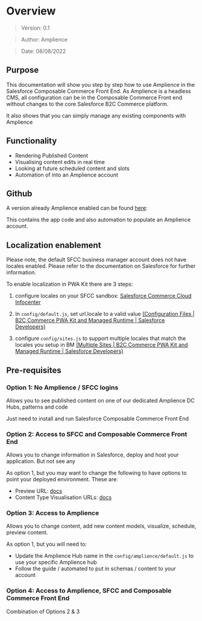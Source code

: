 # Overview

> Version: 0.1

> Author: Amplience

> Date: 08/08/2022

## Purpose

This documentation will show you step by step how to use Amplience in the Salesforce Composable Commerce Front End. As Amplience is a headless CMS, all configuration can be in the Composable Commerce Front end without changes to the core Salesforce B2C Commerce platform.

It also shows that you can simply manage any existing components with Amplience

## Functionality

* Rendering Published Content
* Visualising content edits in real time
* Looking at future scheduled content and slots
* Automation of into an Amplience account

## Github

A version already Amplience enabled can be found [here](https://github.com/amplience/amplience-sfcc-composable-commerce ): 

This contains the app code and also automation to populate an Amplience account.

## Localization enablement

Please note, the default SFCC business manager account does not have locales enabled. Please refer to the documentation on Salesforce for further information.

To enable localization in PWA Kit there are 3 steps:

1. configure locales on your SFCC sandbox: [Salesforce Commerce Cloud Infocenter](https://documentation.b2c.commercecloud.salesforce.com/DOC2/index.jsp?topic=%2Fcom.demandware.dochelp%2Fcontent%2Fb2c_commerce%2Ftopics%2Fadmin%2Fb2c_configuring_site_locales.html)

2. In `config/default.js`, set url.locale to a valid value [(Configuration Files | B2C Commerce PWA Kit and Managed Runtime | Salesforce Developers)](https://developer.salesforce.com/docs/commerce/pwa-kit-managed-runtime/guide/configuration-options.html#url-formatting)

3. configure `config/sites.js` to support multiple locales that match the locales you setup in BM [(Multiple Sites | B2C Commerce PWA Kit and Managed Runtime | Salesforce Developers)](https://developer.salesforce.com/docs/commerce/pwa-kit-managed-runtime/guide/multiple-sites.html)

## Pre-requisites

### Option 1: No Amplience / SFCC logins

Allows you to see published content on one of our dedicated Amplience DC Hubs, patterns and code

Just need to install and run Salesforce Composable Commerce Front End

### Option 2: Access to SFCC and Composable Commerce Front End

Allows you to change information in Salesforce, deploy and host your application. But not see any

As option 1, but you may want to change the following to have options to point your deployed environment. These are:

* Preview URL: [docs](https://amplience.com/docs/integration/contentpreviewapps.html)
* Content Type Visualisation URLs: [docs](https://amplience.com/docs/integration/visualizations.html) 

### Option 3: Access to Amplience

Allows you to change content, add new content models, visualize, schedule, preview content.

As option 1, but you will need to:

* Update the Amplience Hub name in the `config/amplience/default.js` to use your specific Amplience hub
* Follow the guide / automated to put in schemas / content to your account


### Option 4: Access to Amplience, SFCC and Composable Commerce Front End
Combination of Options 2 & 3